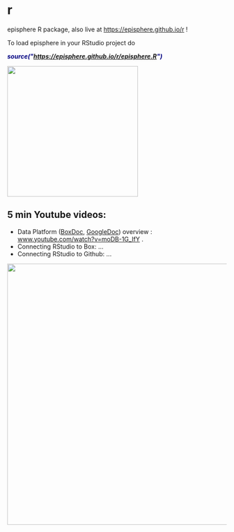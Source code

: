 # r
episphere R package, also live at https://episphere.github.io/r !

To load episphere in your RStudio project do 

<b><i style="backgroundColor:yellow;color:navy"> source("https://episphere.github.io/r/episphere.R") </i></b>

<img width=300 src="https://episphere.github.io/r/Data%20Platform%20Diagram.png">

## 5 min Youtube videos:

* Data Platform (<a href="https://nih.app.box.com/file/810301962766" target="_blank">BoxDoc</a>, <a href="https://docs.google.com/document/d/1t-A7UTcdSqrxZcw7_Is4v_Lr6cuDPZ3rOEX20u4MRZU/edit?usp=sharing" target="_blank">GoogleDoc</a>) overview : <a href="https://www.youtube.com/watch?v=moDB-1G_IfY" target="_blank">www.youtube.com/watch?v=moDB-1G_IfY</a> .
* Connecting RStudio to Box: ...
* Connecting RStudio to Github: ...

<img width=600 src="https://episphere.github.io/r/withPictures.png">


